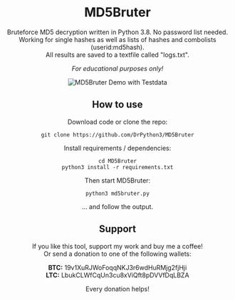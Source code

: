 <div align="center">

# MD5Bruter

Bruteforce MD5 decryption written in Python 3.8. No password list needed.<br>
Working for single hashes as well as lists of hashes and combolists (userid:md5hash).<br>
All results are saved to a textfile called "logs.txt".

*For educational purposes only!*

![MD5Bruter Demo with Testdata](https://i.ibb.co/bKTBCPw/MD5-Bruter-DEMO.gif)

## How to use

Download code or clone the repo:

    git clone https://github.com/DrPython3/MD5Bruter
 
Install requirements / dependencies:

    cd MD5Bruter
    python3 install -r requirements.txt

Then start MD5Bruter:

    python3 md5bruter.py

... and follow the output.

## Support

If you like this tool, support my work and buy me a coffee!<br>
Or send a donation to one of the following wallets:

**BTC:** 19v1XuRJWoFoqqNKJ3r6wdHuRMjg2fjHji<br>
**LTC:** LbukCLWfCqUn3cu8xViQft8pDVVfDqLBZA

Every donation helps!

</div>
